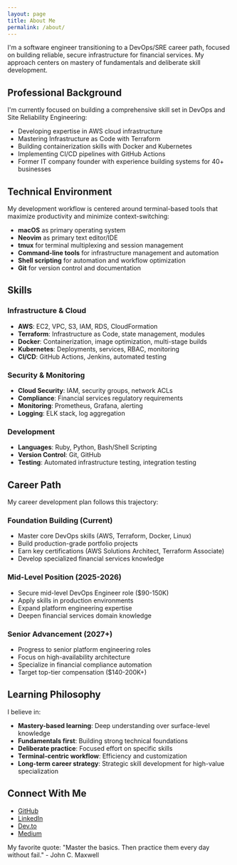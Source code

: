 ```yaml
---
layout: page
title: About Me
permalink: /about/
---
```


I'm a software engineer transitioning to a DevOps/SRE career path, focused on building reliable, secure infrastructure for financial services. My approach centers on mastery of fundamentals and deliberate skill development.

## Professional Background

I'm currently focused on building a comprehensive skill set in DevOps and Site Reliability Engineering:

- Developing expertise in AWS cloud infrastructure
- Mastering Infrastructure as Code with Terraform
- Building containerization skills with Docker and Kubernetes
- Implementing CI/CD pipelines with GitHub Actions
- Former IT company founder with experience building systems for 40+ businesses

## Technical Environment

My development workflow is centered around terminal-based tools that maximize productivity and minimize context-switching:

- **macOS** as primary operating system
- **Neovim** as primary text editor/IDE
- **tmux** for terminal multiplexing and session management
- **Command-line tools** for infrastructure management and automation
- **Shell scripting** for automation and workflow optimization
- **Git** for version control and documentation

## Skills

### Infrastructure & Cloud
- **AWS**: EC2, VPC, S3, IAM, RDS, CloudFormation
- **Terraform**: Infrastructure as Code, state management, modules
- **Docker**: Containerization, image optimization, multi-stage builds
- **Kubernetes**: Deployments, services, RBAC, monitoring
- **CI/CD**: GitHub Actions, Jenkins, automated testing

### Security & Monitoring
- **Cloud Security**: IAM, security groups, network ACLs
- **Compliance**: Financial services regulatory requirements
- **Monitoring**: Prometheus, Grafana, alerting
- **Logging**: ELK stack, log aggregation

### Development
- **Languages**: Ruby, Python, Bash/Shell Scripting
- **Version Control**: Git, GitHub
- **Testing**: Automated infrastructure testing, integration testing

## Career Path

My career development plan follows this trajectory:

### Foundation Building (Current)
- Master core DevOps skills (AWS, Terraform, Docker, Linux)
- Build production-grade portfolio projects
- Earn key certifications (AWS Solutions Architect, Terraform Associate)
- Develop specialized financial services knowledge

### Mid-Level Position (2025-2026)
- Secure mid-level DevOps Engineer role ($90-150K)
- Apply skills in production environments
- Expand platform engineering expertise
- Deepen financial services domain knowledge

### Senior Advancement (2027+)
- Progress to senior platform engineering roles
- Focus on high-availability architecture
- Specialize in financial compliance automation
- Target top-tier compensation ($140-200K+)

## Learning Philosophy

I believe in:

- **Mastery-based learning**: Deep understanding over surface-level knowledge
- **Fundamentals first**: Building strong technical foundations
- **Deliberate practice**: Focused effort on specific skills
- **Terminal-centric workflow**: Efficiency and customization
- **Long-term career strategy**: Strategic skill development for high-value specialization

## Connect With Me

- [GitHub](https://github.com/JoshuaMichaelHall)
- [LinkedIn](https://linkedin.com/in/joshuamichaelhall)
- [Dev.to](https://dev.to/joshuamichaelhall)
- [Medium](https://medium.com/@joshuamichaelhall)

My favorite quote: "Master the basics. Then practice them every day without fail." - John C. Maxwell